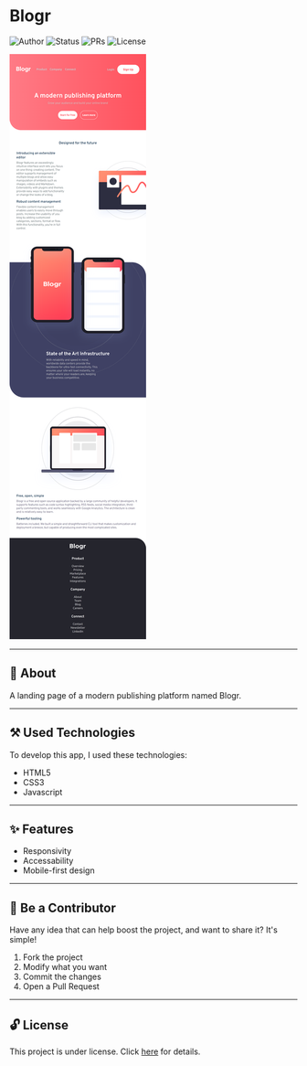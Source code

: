 # Blogr

![Author](https://img.shields.io/badge/author-Wendell%20Kenneddy-brightgreen)
![Status](https://img.shields.io/badge/status-Concluded-brightgreen)
![PRs](https://img.shields.io/badge/PRs-Welcome-brightgreen)
![License](https://img.shields.io/badge/license-MIT-brightgreen)

![Final Result](./.github/preview.png)

---

## 📕 About

A landing page of a modern publishing platform named Blogr.

---

## ⚒️ Used Technologies

To develop this app, I used these technologies:

- HTML5
- CSS3
- Javascript

---

## ✨ Features

- Responsivity
- Accessability
- Mobile-first design

---

## 🤝 Be a Contributor

Have any idea that can help boost the project, and want to share it? It's simple!

1. Fork the project
2. Modify what you want
3. Commit the changes
4. Open a Pull Request

---

## 🔓 License

This project is under license. Click [here](./LICENSE.md) for details.
